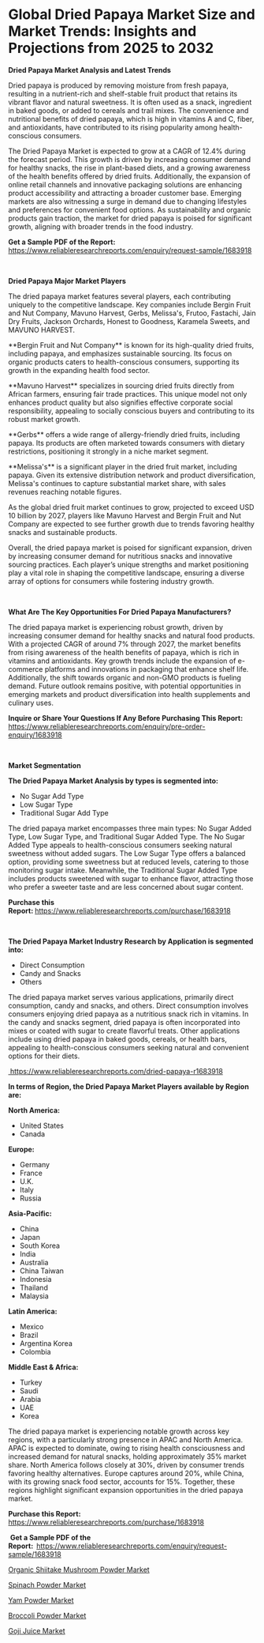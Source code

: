 <p><h1>Global Dried Papaya Market Size and Market Trends: Insights and Projections from 2025 to 2032</h1></p><p><strong>Dried Papaya Market Analysis and Latest Trends</strong></p>
<p><p>Dried papaya is produced by removing moisture from fresh papaya, resulting in a nutrient-rich and shelf-stable fruit product that retains its vibrant flavor and natural sweetness. It is often used as a snack, ingredient in baked goods, or added to cereals and trail mixes. The convenience and nutritional benefits of dried papaya, which is high in vitamins A and C, fiber, and antioxidants, have contributed to its rising popularity among health-conscious consumers.</p><p>The Dried Papaya Market is expected to grow at a CAGR of 12.4% during the forecast period. This growth is driven by increasing consumer demand for healthy snacks, the rise in plant-based diets, and a growing awareness of the health benefits offered by dried fruits. Additionally, the expansion of online retail channels and innovative packaging solutions are enhancing product accessibility and attracting a broader customer base. Emerging markets are also witnessing a surge in demand due to changing lifestyles and preferences for convenient food options. As sustainability and organic products gain traction, the market for dried papaya is poised for significant growth, aligning with broader trends in the food industry.</p></p>
<p><strong>Get a Sample PDF of the Report:&nbsp;</strong> <a href="https://www.reliableresearchreports.com/enquiry/request-sample/1683918?utm_campaign=16&utm_medium=2&utm_source=Github&utm_content=ia&utm_term=07042025&utm_id=dried-papaya">https://www.reliableresearchreports.com/enquiry/request-sample/1683918</a></p>
<p>&nbsp;</p>
<p><strong>Dried Papaya Major Market Players</strong></p>
<p><p>The dried papaya market features several players, each contributing uniquely to the competitive landscape. Key companies include Bergin Fruit and Nut Company, Mavuno Harvest, Gerbs, Melissa's, Frutoo, Fastachi, Jain Dry Fruits, Jackson Orchards, Honest to Goodness, Karamela Sweets, and MAVUNO HARVEST.</p><p>**Bergin Fruit and Nut Company** is known for its high-quality dried fruits, including papaya, and emphasizes sustainable sourcing. Its focus on organic products caters to health-conscious consumers, supporting its growth in the expanding health food sector.</p><p>**Mavuno Harvest** specializes in sourcing dried fruits directly from African farmers, ensuring fair trade practices. This unique model not only enhances product quality but also signifies effective corporate social responsibility, appealing to socially conscious buyers and contributing to its robust market growth.</p><p>**Gerbs** offers a wide range of allergy-friendly dried fruits, including papaya. Its products are often marketed towards consumers with dietary restrictions, positioning it strongly in a niche market segment.</p><p>**Melissa's** is a significant player in the dried fruit market, including papaya. Given its extensive distribution network and product diversification, Melissa's continues to capture substantial market share, with sales revenues reaching notable figures.</p><p>As the global dried fruit market continues to grow, projected to exceed USD 10 billion by 2027, players like Mavuno Harvest and Bergin Fruit and Nut Company are expected to see further growth due to trends favoring healthy snacks and sustainable products.</p><p>Overall, the dried papaya market is poised for significant expansion, driven by increasing consumer demand for nutritious snacks and innovative sourcing practices. Each player’s unique strengths and market positioning play a vital role in shaping the competitive landscape, ensuring a diverse array of options for consumers while fostering industry growth.</p></p>
<p>&nbsp;</p>
<p><strong>What Are The Key Opportunities For Dried Papaya Manufacturers?</strong></p>
<p><p>The dried papaya market is experiencing robust growth, driven by increasing consumer demand for healthy snacks and natural food products. With a projected CAGR of around 7% through 2027, the market benefits from rising awareness of the health benefits of papaya, which is rich in vitamins and antioxidants. Key growth trends include the expansion of e-commerce platforms and innovations in packaging that enhance shelf life. Additionally, the shift towards organic and non-GMO products is fueling demand. Future outlook remains positive, with potential opportunities in emerging markets and product diversification into health supplements and culinary uses.</p></p>
<p><strong>Inquire or Share Your Questions If Any Before Purchasing This Report:</strong> <a href="https://www.reliableresearchreports.com/enquiry/pre-order-enquiry/1683918?utm_campaign=16&utm_medium=2&utm_source=Github&utm_content=ia&utm_term=07042025&utm_id=dried-papaya">https://www.reliableresearchreports.com/enquiry/pre-order-enquiry/1683918</a></p>
<p>&nbsp;</p>
<p><strong>Market Segmentation</strong></p>
<p><strong>The Dried Papaya Market Analysis by types is segmented into:</strong></p>
<p><ul><li>No Sugar Add Type</li><li>Low Sugar Type</li><li>Traditional Sugar Add Type</li></ul></p>
<p><p>The dried papaya market encompasses three main types: No Sugar Added Type, Low Sugar Type, and Traditional Sugar Added Type. The No Sugar Added Type appeals to health-conscious consumers seeking natural sweetness without added sugars. The Low Sugar Type offers a balanced option, providing some sweetness but at reduced levels, catering to those monitoring sugar intake. Meanwhile, the Traditional Sugar Added Type includes products sweetened with sugar to enhance flavor, attracting those who prefer a sweeter taste and are less concerned about sugar content.</p></p>
<p><strong>Purchase this Report:&nbsp;</strong><a href="https://www.reliableresearchreports.com/purchase/1683918?utm_campaign=16&utm_medium=2&utm_source=Github&utm_content=ia&utm_term=07042025&utm_id=dried-papaya">https://www.reliableresearchreports.com/purchase/1683918</a></p>
<p>&nbsp;</p>
<p><strong>The Dried Papaya Market Industry Research by Application is segmented into:</strong></p>
<p><ul><li>Direct Consumption</li><li>Candy and Snacks</li><li>Others</li></ul></p>
<p><p>The dried papaya market serves various applications, primarily direct consumption, candy and snacks, and others. Direct consumption involves consumers enjoying dried papaya as a nutritious snack rich in vitamins. In the candy and snacks segment, dried papaya is often incorporated into mixes or coated with sugar to create flavorful treats. Other applications include using dried papaya in baked goods, cereals, or health bars, appealing to health-conscious consumers seeking natural and convenient options for their diets.</p></p>
<p><a href="https://www.reliableresearchreports.com/dried-papaya-r1683918?utm_campaign=16&utm_medium=2&utm_source=Github&utm_content=ia&utm_term=07042025&utm_id=dried-papaya">&nbsp;https://www.reliableresearchreports.com/dried-papaya-r1683918</a></p>
<p><strong>In terms of Region, the Dried Papaya Market Players available by Region are:</strong></p>
<p>
    <p> <strong> North America: </strong>
        <ul>
            <li>United States</li>
            <li>Canada</li>
        </ul>
        </p> 
    <p> <strong> Europe: </strong>
        <ul>
            <li>Germany</li>
            <li>France</li>
            <li>U.K.</li>
            <li>Italy</li>
            <li>Russia</li>
        </ul>
        </p> 
    <p> <strong> Asia-Pacific: </strong>
        <ul>
            <li>China</li>
            <li>Japan</li>
            <li>South Korea</li>
            <li>India</li>
            <li>Australia</li>
            <li>China Taiwan</li>
            <li>Indonesia</li>
            <li>Thailand</li>
            <li>Malaysia</li>
        </ul>
        </p> 
    <p> <strong> Latin America: </strong>
        <ul>
            <li>Mexico</li>
            <li>Brazil</li>
            <li>Argentina Korea</li>
            <li>Colombia</li>
        </ul>
        </p> 
    <p> <strong> Middle East & Africa: </strong>
        <ul>
            <li>Turkey</li>
            <li>Saudi</li>
            <li>Arabia</li>
            <li>UAE</li>
            <li>Korea</li>
        </ul>
    </p>
    </p>
<p><p>The dried papaya market is experiencing notable growth across key regions, with a particularly strong presence in APAC and North America. APAC is expected to dominate, owing to rising health consciousness and increased demand for natural snacks, holding approximately 35% market share. North America follows closely at 30%, driven by consumer trends favoring healthy alternatives. Europe captures around 20%, while China, with its growing snack food sector, accounts for 15%. Together, these regions highlight significant expansion opportunities in the dried papaya market.</p></p>
<p><strong>Purchase this Report: </strong><a href="https://www.reliableresearchreports.com/purchase/1683918?utm_campaign=16&utm_medium=2&utm_source=Github&utm_content=ia&utm_term=07042025&utm_id=dried-papaya">https://www.reliableresearchreports.com/purchase/1683918</a></p>
<p>&nbsp;<strong>Get a Sample PDF of the Report:&nbsp;&nbsp;</strong><a href="https://www.reliableresearchreports.com/enquiry/request-sample/1683918?utm_campaign=16&utm_medium=2&utm_source=Github&utm_content=ia&utm_term=07042025&utm_id=dried-papaya">https://www.reliableresearchreports.com/enquiry/request-sample/1683918</a></p>
<p><strong></strong></p>
<p><p><a href="https://github.com/cachaskluwe/Market-Research-Report-List-1/blob/main/organic-shiitake-mushroom-powder-market.md?utm_campaign=16&utm_medium=2&utm_source=Github&utm_content=ia&utm_term=07042025&utm_id=dried-papaya">Organic Shiitake Mushroom Powder Market</a></p><p><a href="https://github.com/syskamazucqa/Market-Research-Report-List-1/blob/main/spinach-powder-market.md?utm_campaign=16&utm_medium=2&utm_source=Github&utm_content=ia&utm_term=07042025&utm_id=dried-papaya">Spinach Powder Market</a></p><p><a href="https://github.com/cezilfinerv9/Market-Research-Report-List-1/blob/main/yam-powder-market.md?utm_campaign=16&utm_medium=2&utm_source=Github&utm_content=ia&utm_term=07042025&utm_id=dried-papaya">Yam Powder Market</a></p><p><a href="https://github.com/thanenegenqa/Market-Research-Report-List-1/blob/main/broccoli-powder-market.md?utm_campaign=16&utm_medium=2&utm_source=Github&utm_content=ia&utm_term=07042025&utm_id=dried-papaya">Broccoli Powder Market</a></p><p><a href="https://github.com/lelkohydesyj/Market-Research-Report-List-1/blob/main/goji-juice-market.md?utm_campaign=16&utm_medium=2&utm_source=Github&utm_content=ia&utm_term=07042025&utm_id=dried-papaya">Goji Juice Market</a></p></p>